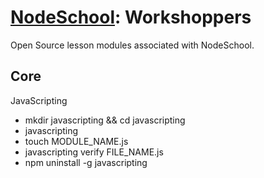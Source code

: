 # [NodeSchool](https://nodeschool.io): Workshoppers

Open Source lesson modules associated with NodeSchool.

## Core

<p>JavaScripting</p>
<ul>
  <li> mkdir javascripting && cd javascripting</li>
  <li> javascripting</li>
  <li> touch MODULE_NAME.js</li>
  <li> javascripting verify FILE_NAME.js</li>
  <li> npm uninstall -g javascripting</li>
</ul>
